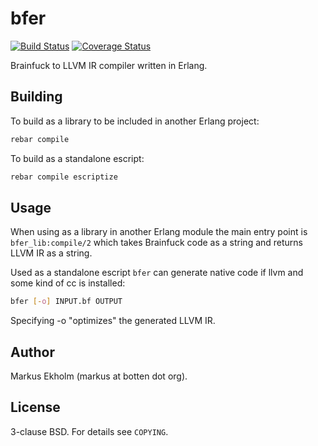 bfer
==========
[![Build Status](https://travis-ci.org/markusn/bfer.png?branch=master)](https://travis-ci.org/markusn/bfer)
[![Coverage Status](https://coveralls.io/repos/markusn/bfer/badge.png?branch=master)](https://coveralls.io/r/markusn/bfer?branch=master)

Brainfuck to LLVM IR compiler written in Erlang.

## Building

To build as a library to be included in another Erlang project:

```bash
rebar compile
```

To build as a standalone escript:

```bash
rebar compile escriptize
```

## Usage

When using as a library in another Erlang module the main entry point is `bfer_lib:compile/2` which
takes Brainfuck code as a string and returns LLVM IR as a string.

Used as a standalone escript `bfer` can generate native code if llvm and some kind of cc is installed:

```bash
bfer [-o] INPUT.bf OUTPUT
```

Specifying -o "optimizes" the generated LLVM IR.

## Author
Markus Ekholm (markus at botten dot org).

## License
3-clause BSD. For details see `COPYING`.

